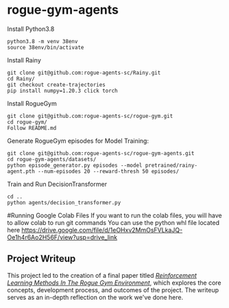 # rogue-gym-agents

Install Python3.8

```
python3.8 -m venv 38env
source 38env/bin/activate
```

Install Rainy

```
git clone git@github.com:rogue-agents-sc/Rainy.git
cd Rainy/
git checkout create-trajectories
pip install numpy=1.20.3 click torch
```

Install RogueGym

```
git clone git@github.com:rogue-agents-sc/rogue-gym.git
cd rogue-gym/
Follow README.md
```

Generate RogueGym episodes for Model Training:

```
git clone git@github.com:rogue-agents-sc/rogue-gym-agents.git
cd rogue-gym-agents/datasets/
python episode_generator.py episodes --model pretrained/rainy-agent.pth --num-episodes 20 --reward-thresh 50 episodes/

```

Train and Run DecisionTransformer

```
cd ..
python agents/decision_transformer.py
```

#Running Google Colab Files
If you want to run the colab files, you will have to allow colab to run git commands
You can use the python whl file located here https://drive.google.com/file/d/1eOHxv2MmOsFVLkaJQ-Oe1h4r6Ao2H56F/view?usp=drive_link

## Project Writeup
This project led to the creation of a final paper titled *[Reinforcement Learning Methods In The Rogue Gym Environment](./Project%20Documents/Reinforcement_Learning_methods_in_the_Rogue_Gym_Environment.pdf)*, which explores the core concepts, development process, and outcomes of the project. The writeup serves as an in-depth reflection on the work we've done here.



